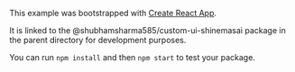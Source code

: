 This example was bootstrapped with [Create React App](https://github.com/facebook/create-react-app).

It is linked to the @shubhamsharma585/custom-ui-shinemasai package in the parent directory for development purposes.

You can run `npm install` and then `npm start` to test your package.


